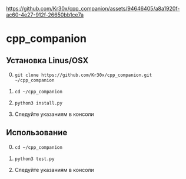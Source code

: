https://github.com/Kr30x/cpp_companion/assets/94646405/a8a1920f-ac60-4e27-912f-26650bb1ce7a
# cpp_companion

## Установка Linus/OSX

0) ```git clone https://github.com/Kr30x/cpp_companion.git ~/cpp_companion```

1) ```cd ~/cpp_companion```

2) ```python3 install.py```

3) Следуйте указаниям в консоли


## Использование 

0) ```cd ~/cpp_companion```

1) ```python3 test.py```

2) Следуйте указаниям в консоли




